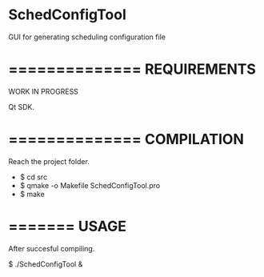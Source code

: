 SchedConfigTool
===============

GUI for generating scheduling configuration file


==============
 REQUIREMENTS
==============

WORK IN PROGRESS

Qt SDK.


==============
 COMPILATION
==============

Reach the project folder.

* $ cd src
* $ qmake -o Makefile SchedConfigTool.pro
* $ make


=======
 USAGE
=======

After succesful compiling.

$ ./SchedConfigTool &

